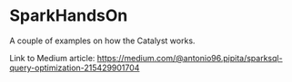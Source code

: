# SparkHandsOn
A couple of examples on how the Catalyst works.

Link to Medium article: https://medium.com/@antonio96.pipita/sparksql-query-optimization-215429901704
